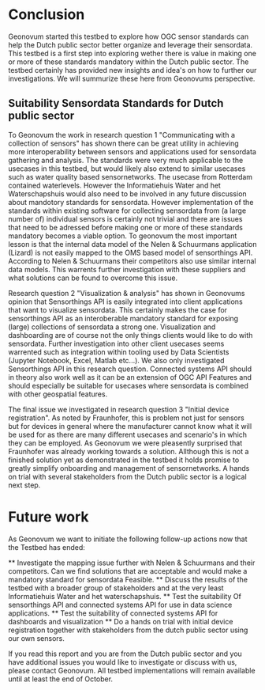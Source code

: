 # Conclusion
Geonovum started this testbed to explore how OGC sensor standards can help the Dutch public sector better organize and leverage their sensordata.
This testbed is a first step into exploring wether there is value in making one or more of these standards mandatory within the Dutch public sector.
The testbed certainly has provided new insights and idea's on how to further our investigations. We will summurize these here from Geonovums perspective.

## Suitability Sensordata Standards for Dutch public sector
To Geonovum the work in research question 1 "Communicating with a collection of sensors" has shown there can be great utility in achieving more interoperability between sensors and applications used for sensordata gathering and analysis. The standards were very much applicable to the usecases in this testbed, but would likely also extend to similar usecases such as water quality based sensornetworks. The usecase from Rotterdam contained waterlevels. However the Informatiehuis Water and het Waterschapshuis would also need to be involved in any future discussion about mandotory standards for sensordata.
However implementation of the standards within existing software for collecting sensordata from (a large number of) individual sensors is certainly not trivial and there are issues that need to be adressed before making one or more of these standards mandatory becomes a viable option. To geonovum the most important lesson is that the internal data model of the Nelen & Schuurmans application (Lizard) is not easily mapped to the OMS based model of sensorthings API. According to Nelen & Schuurmans their competitors also use similar internal data models. This warrents further investigation with these suppliers and what solutions can be found to overcome this issue.

Research question 2 "Visualization & analysis" has shown in Geonovums opinion that Sensorthings API is easily integrated into client applications that want to visualize sensordata. This certainly makes the case for sensorthings API as an interoberable mandatory standard for exposing (large) collections of sensordata a strong one. Visualization and dashboarding are of course not the only things clients would like to do with sensordata. Further investigation into other client usecases seems warrented such as integration within tooling used by Data Scientists (Jupyter Notebook, Excel, Matlab etc...). We also only investigated Sensorthings API in this research question. Connected systems API should in theory also work well as it can be an extension of OGC API Features and should especially be suitable for usecases where sensordata is combined with other geospatial features.

The final issue we investigated in research question 3 "Initial device registration". As noted by Fraunhofer, this is problem not just for sensors but for devices in general where the manufacturer cannot know what it will be used for as there are many different usecases and scenario's in which they can be employed. As Geonovum we were pleasently surprised that Fraunhofer was already working towards a solution. Allthough this is not a finished solution yet as demonstrated in the testbed it holds promise to greatly simplify onboarding and management of sensornetworks. A hands on trial with several stakeholders from the Dutch public sector is a logical next step.

# Future work
As Geonovum we want to initiate the following follow-up actions now that the Testbed has ended:

** Investigate the mapping issue further with Nelen & Schuurmans and their competitors. Can we find solutions that are acceptable and would make a mandatory standard for sensordata Feasible.
** Discuss the results of the testbed with a broader group of stakeholders and at the very least Informatiehuis Water and het waterschapshuis.
** Test the suitability Of sensorthings API and connected systems API for use in data science applications.
** Test the suitability of connected systems API for dashboards and visualization
** Do a hands on trial with initial device registration together with stakeholders from the dutch public sector using our own sensors.

If you read this report and you are from the Dutch public sector and you have additional issues you would like to investigate or discuss with us, please contact Geonovum. All testbed implementations will remain available until at least the end of October. 

